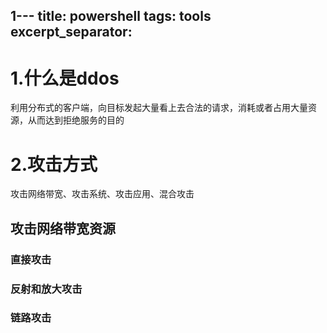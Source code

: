1---
title: powershell
tags: tools
excerpt_separator: <!--more-->
---
<!--more-->

# 1.什么是ddos
利用分布式的客户端，向目标发起大量看上去合法的请求，消耗或者占用大量资源，从而达到拒绝服务的目的

# 2.攻击方式
攻击网络带宽、攻击系统、攻击应用、混合攻击

## 攻击网络带宽资源

### 直接攻击

### 反射和放大攻击

### 链路攻击